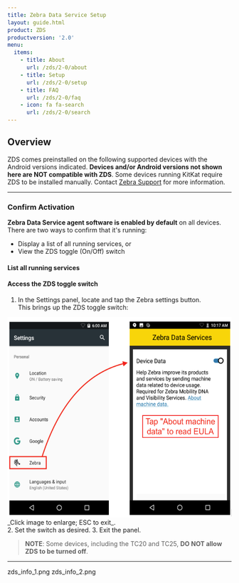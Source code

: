 ```yaml
---
title: Zebra Data Service Setup
layout: guide.html
product: ZDS
productversion: '2.0'
menu:
  items:
    - title: About
      url: /zds/2-0/about
    - title: Setup
      url: /zds/2-0/setup
    - title: FAQ
      url: /zds/2-0/faq
    - icon: fa fa-search
      url: /zds/2-0/search
---
```


## Overview

ZDS comes preinstalled on the following supported devices with the Android versions indicated. **Devices and/or Android versions not shown here are NOT compatible with ZDS**. Some devices running KitKat require ZDS to be installed manually. Contact [Zebra Support](https://www.zebra.com/us/en/about-zebra/contact-zebra/contact-tech-support.html) for more information.

-----

### Confirm Activation 

**Zebra Data Service agent software is enabled by default** on all devices. There are two ways to confirm that it's running: 

* Display a list of all running services, or
* View the ZDS toggle (On/Off) switch

#### List all running services 

#### Access the ZDS toggle switch 

1. In the Settings panel, locate and tap the Zebra settings button.<br> 
This brings up the ZDS toggle switch: 
<img alt="image" style="height:450px" src="zds_20_eula_ui.png"/>
_Click image to enlarge; ESC to exit_. 
<br>
2. Set the switch as desired. 
3. Exit the panel. 

> **NOTE**: Some devices, including the TC20 and TC25, **DO NOT allow ZDS to be turned off**. 

-----

zds_info_1.png
zds_info_2.png


